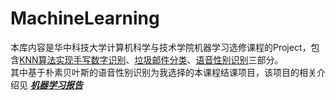 # MachineLearning
本库内容是华中科技大学计算机科学与技术学院机器学习选修课程的Project，包含[KNN算法实现手写数字识别](https://github.com/amber-yangcn/MachineLearning/tree/master/KNN)、[垃圾邮件分类](https://github.com/amber-yangcn/MachineLearning/tree/master/Spam)、[语音性别识别](https://github.com/amber-yangcn/MachineLearning/tree/master/Voice)三部分。  
其中基于朴素贝叶斯的语音性别识别为我选择的本课程结课项目，该项目的相关介绍见 [***机器学习报告***](https://github.com/amber-yangcn/MachineLearning/blob/master/CS1807-U201814685-%E5%BC%A0%E5%98%89%E6%B4%8B.docx)




